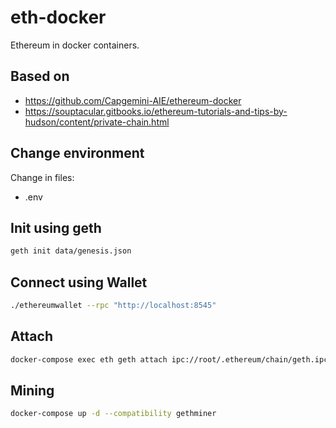 # eth-docker

Ethereum in docker containers.

## Based on

 - https://github.com/Capgemini-AIE/ethereum-docker
 - https://souptacular.gitbooks.io/ethereum-tutorials-and-tips-by-hudson/content/private-chain.html

## Change environment

Change in files:

 - .env

## Init using geth

```bash
geth init data/genesis.json
```

## Connect using Wallet

```bash
./ethereumwallet --rpc "http://localhost:8545"
```

## Attach

```bash
docker-compose exec eth geth attach ipc://root/.ethereum/chain/geth.ipc
```

## Mining

```bash
docker-compose up -d --compatibility gethminer
```

